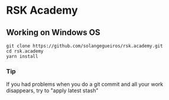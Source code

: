 # RSK Academy



## Working on Windows OS

``` shell
git clone https://github.com/solangegueiros/rsk.academy.git 
cd rsk.academy
yarn install
```

### Tip

If you had problems when you do a git commit and all your work disappears, try to "apply latest stash"

